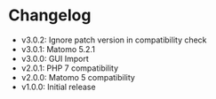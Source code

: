 # Changelog

* v3.0.2: Ignore patch version in compatibility check
* v3.0.1: Matomo 5.2.1
* v3.0.0: GUI Import
* v2.0.1: PHP 7 compatibility
* v2.0.0: Matomo 5 compatibility
* v1.0.0: Initial release
